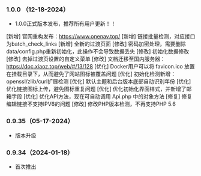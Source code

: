 ### 1.0.0 （12-18-2024）

- 1.0.0正式版本发布，推荐所有用户更新！！

[新增] 官网重构发布：https://www.onenav.top/
[新增] 链接批量检测，对应接口为batch_check_links
[新增] 全新的过渡页面
[修改] 密码加密处理，需要删除data/config.php重新初始化，此操作不会导致数据丢失
[修改] 初始化数据修改
[修改] 去掉过渡页设置的自定义菜单
[修改] 文档迁移至国内服务器：https://doc.xiaoz.top/web/#/13/128
[优化] Docker用户可以将 favicon.ico 放置在挂载目录下，从而避免了网站图标被覆盖问题
[优化] 初始化检测新增：openssl/zlib/curl扩展检测
[优化] 默认主题和后台版本底部自动识别年份
[优化] 优化链接图标上传，避免图标重复问题
[优化] 优化初始化界面样式，并新增了邮箱字段
[优化] 优化API方法，现在可自动调用 Api.php 中的对象方法
[修复] 修复编辑链接不支持IPV6的问题
[修改] 修改PHP版本检测，不再支持PHP 5.6


### 0.9.35（05-17-2024）

- 版本升级

### 0.9.34（2024-01-18）

- 首次推出
